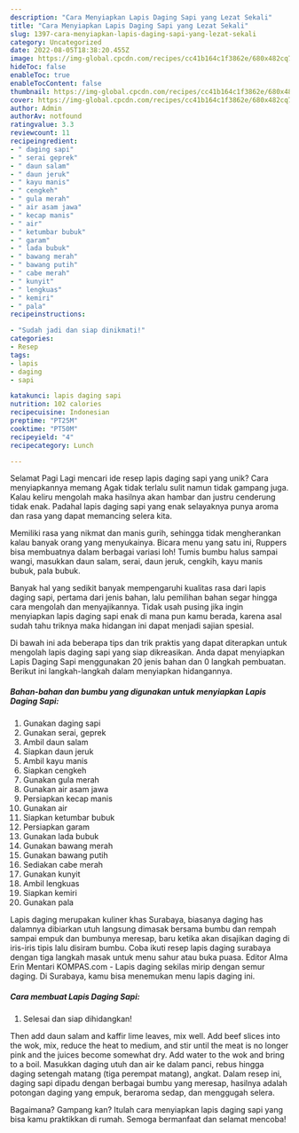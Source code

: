 ```yaml
---
description: "Cara Menyiapkan Lapis Daging Sapi yang Lezat Sekali"
title: "Cara Menyiapkan Lapis Daging Sapi yang Lezat Sekali"
slug: 1397-cara-menyiapkan-lapis-daging-sapi-yang-lezat-sekali
category: Uncategorized
date: 2022-08-05T18:38:20.455Z
image: https://img-global.cpcdn.com/recipes/cc41b164c1f3862e/680x482cq70/lapis-daging-sapi-foto-resep-utama.jpg
hideToc: false
enableToc: true
enableTocContent: false
thumbnail: https://img-global.cpcdn.com/recipes/cc41b164c1f3862e/680x482cq70/lapis-daging-sapi-foto-resep-utama.jpg
cover: https://img-global.cpcdn.com/recipes/cc41b164c1f3862e/680x482cq70/lapis-daging-sapi-foto-resep-utama.jpg
author: Admin
authorAv: notfound
ratingvalue: 3.3
reviewcount: 11
recipeingredient:
- " daging sapi"
- " serai geprek"
- " daun salam"
- " daun jeruk"
- " kayu manis"
- " cengkeh"
- " gula merah"
- " air asam jawa"
- " kecap manis"
- " air"
- " ketumbar bubuk"
- " garam"
- " lada bubuk"
- " bawang merah"
- " bawang putih"
- " cabe merah"
- " kunyit"
- " lengkuas"
- " kemiri"
- " pala"
recipeinstructions:

- "Sudah jadi dan siap dinikmati!"
categories:
- Resep
tags:
- lapis
- daging
- sapi

katakunci: lapis daging sapi 
nutrition: 102 calories
recipecuisine: Indonesian
preptime: "PT25M"
cooktime: "PT50M"
recipeyield: "4"
recipecategory: Lunch

---
```



Selamat Pagi Lagi mencari ide resep lapis daging sapi yang unik? Cara menyiapkannya memang Agak tidak terlalu sulit namun tidak gampang juga. Kalau keliru mengolah maka hasilnya akan hambar dan justru cenderung tidak enak. Padahal lapis daging sapi yang enak selayaknya punya aroma dan rasa yang dapat memancing selera kita.


Memiliki rasa yang nikmat dan manis gurih, sehingga tidak mengherankan kalau banyak orang yang menyukainya. Bicara menu yang satu ini, Ruppers bisa membuatnya dalam berbagai variasi loh! Tumis bumbu halus sampai wangi, masukkan daun salam, serai, daun jeruk, cengkih, kayu manis bubuk, pala bubuk.

Banyak hal yang sedikit banyak mempengaruhi kualitas rasa dari lapis daging sapi, pertama dari jenis bahan, lalu pemilihan bahan segar hingga cara mengolah dan menyajikannya. Tidak usah pusing jika ingin menyiapkan lapis daging sapi enak di mana pun kamu berada, karena asal sudah tahu triknya maka hidangan ini dapat menjadi sajian spesial.


Di bawah ini ada beberapa tips dan trik praktis yang dapat diterapkan untuk mengolah lapis daging sapi yang siap dikreasikan. Anda dapat menyiapkan Lapis Daging Sapi menggunakan 20 jenis bahan dan 0 langkah pembuatan. Berikut ini langkah-langkah dalam menyiapkan hidangannya.

<!--inarticleads1-->

##### Bahan-bahan dan bumbu yang digunakan untuk menyiapkan Lapis Daging Sapi:

1. Gunakan  daging sapi
1. Gunakan  serai, geprek
1. Ambil  daun salam
1. Siapkan  daun jeruk
1. Ambil  kayu manis
1. Siapkan  cengkeh
1. Gunakan  gula merah
1. Gunakan  air asam jawa
1. Persiapkan  kecap manis
1. Gunakan  air
1. Siapkan  ketumbar bubuk
1. Persiapkan  garam
1. Gunakan  lada bubuk
1. Gunakan  bawang merah
1. Gunakan  bawang putih
1. Sediakan  cabe merah
1. Gunakan  kunyit
1. Ambil  lengkuas
1. Siapkan  kemiri
1. Gunakan  pala


Lapis daging merupakan kuliner khas Surabaya, biasanya daging has dalamnya dibiarkan utuh langsung dimasak bersama bumbu dan rempah sampai empuk dan bumbunya meresap, baru ketika akan disajikan daging di iris-iris tipis lalu disiram bumbu. Coba ikuti resep lapis daging surabaya dengan tiga langkah masak untuk menu sahur atau buka puasa. Editor Alma Erin Mentari KOMPAS.com - Lapis daging sekilas mirip dengan semur daging. Di Surabaya, kamu bisa menemukan menu lapis daging ini. 

<!--inarticleads2-->

##### Cara membuat Lapis Daging Sapi:


1. Selesai dan siap dihidangkan!

Then add daun salam and kaffir lime leaves, mix well. Add beef slices into the wok, mix, reduce the heat to medium, and stir until the meat is no longer pink and the juices become somewhat dry. Add water to the wok and bring to a boil. Masukkan daging utuh dan air ke dalam panci, rebus hingga daging setengah matang (tiga perempat matang), angkat. Dalam resep ini, daging sapi dipadu dengan berbagai bumbu yang meresap, hasilnya adalah potongan daging yang empuk, beraroma sedap, dan menggugah selera. 

Bagaimana? Gampang kan? Itulah cara menyiapkan lapis daging sapi yang bisa kamu praktikkan di rumah. Semoga bermanfaat dan selamat mencoba!
